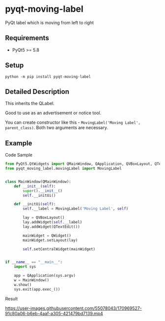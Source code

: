 # pyqt-moving-label
PyQt label which is moving from left to right

## Requirements
* PyQt5 >= 5.8

## Setup
`python -m pip install pyqt-moving-label`

## Detailed Description
This inherits the QLabel.

Good to use as an advertisement or notice tool.

You can create constructor like this - `MovingLabel('Moving Label', parent_class)`. Both two arguments are necessary.

## Example
Code Sample
```python
from PyQt5.QtWidgets import QMainWindow, QApplication, QVBoxLayout, QTextEdit, QWidget
from pyqt_moving_label.movingLabel import MovingLabel


class MainWindow(QMainWindow):
    def __init__(self):
        super().__init__()
        self.__initUi()

    def __initUi(self):
        self.__label = MovingLabel('Moving Label', self)

        lay = QVBoxLayout()
        lay.addWidget(self.__label)
        lay.addWidget(QTextEdit())

        mainWidget = QWidget()
        mainWidget.setLayout(lay)

        self.setCentralWidget(mainWidget)


if __name__ == "__main__":
    import sys

    app = QApplication(sys.argv)
    w = MainWindow()
    w.show()
    sys.exit(app.exec_())
```

Result

https://user-images.githubusercontent.com/55078043/170969527-91c80a06-b6eb-4aaf-a305-421479bd7139.mp4

